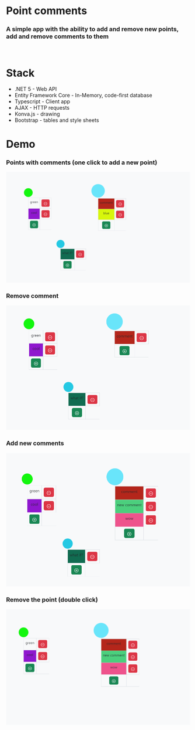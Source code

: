 <h1>Point comments</h1>
<h3> A simple app with the ability to add and remove new points, add and remove comments to them </h3>
</br>

<h1>Stack</h1>
<ul>
    <li>.NET 5 - Web API</li>
    <li>Entity Framework Core - In-Memory, code-first database</li>
    <li>Typescript - Client app</li>
    <li>AJAX - HTTP requests</li>
    <li>Konva.js - drawing</li>
    <li>Bootstrap - tables and style sheets</li>
</ul>

<h1>Demo</h1>
<h3>Points with comments (one click to add a new point)</h3>
<img src="./img/demo1.png">

<h3>Remove comment</h3>
<img src="./img/demo2.png">

<h3>Add new comments</h3>
<img src="./img/demo3.png">

<h3>Remove the point (double click)</h3>
<img src="./img/demo4.png">
